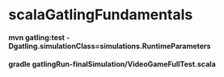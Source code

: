 # scalaGatlingFundamentals

#### mvn gatling:test -Dgatling.simulationClass=simulations.RuntimeParameters

#### gradle gatlingRun-finalSimulation/VideoGameFullTest.scala

